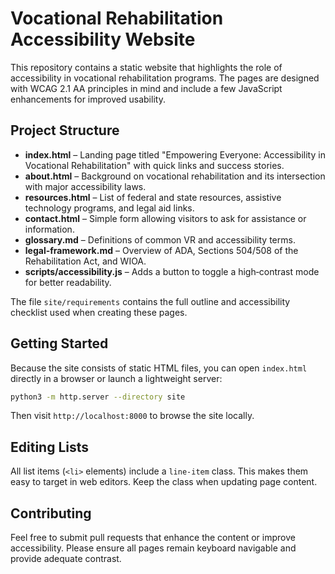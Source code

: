 # Vocational Rehabilitation Accessibility Website

This repository contains a static website that highlights the role of accessibility in vocational rehabilitation programs. The pages are designed with WCAG 2.1 AA principles in mind and include a few JavaScript enhancements for improved usability.

## Project Structure

- **index.html** – Landing page titled "Empowering Everyone: Accessibility in Vocational Rehabilitation" with quick links and success stories.
- **about.html** – Background on vocational rehabilitation and its intersection with major accessibility laws.
- **resources.html** – List of federal and state resources, assistive technology programs, and legal aid links.
- **contact.html** – Simple form allowing visitors to ask for assistance or information.
- **glossary.md** – Definitions of common VR and accessibility terms.
- **legal-framework.md** – Overview of ADA, Sections 504/508 of the Rehabilitation Act, and WIOA.
- **scripts/accessibility.js** – Adds a button to toggle a high‑contrast mode for better readability.

The file `site/requirements` contains the full outline and accessibility checklist used when creating these pages.

## Getting Started

Because the site consists of static HTML files, you can open `index.html` directly in a browser or launch a lightweight server:

```bash
python3 -m http.server --directory site
```

Then visit `http://localhost:8000` to browse the site locally.

## Editing Lists

All list items (`<li>` elements) include a `line-item` class. This makes them easy to target in web editors. Keep the class when updating page content.

## Contributing

Feel free to submit pull requests that enhance the content or improve accessibility. Please ensure all pages remain keyboard navigable and provide adequate contrast.

